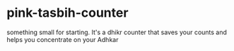 # pink-tasbih-counter
something small for starting. It's a dhikr counter that saves your counts and helps you concentrate on your Adhkar
